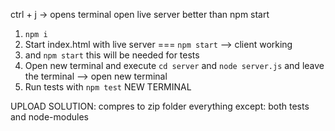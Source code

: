 ctrl + j -> opens terminal
open live server better than npm start

1. `npm i`
2. Start index.html with live server === `npm start` --> client working
2. and `npm start` this will be needed for tests
3.  Open new terminal and execute `cd server` and `node server.js` and leave the terminal --> open new terminal
4. Run tests with `npm test` NEW TERMINAL

UPLOAD SOLUTION:
compres to zip folder everything except:
both tests and node-modules 
